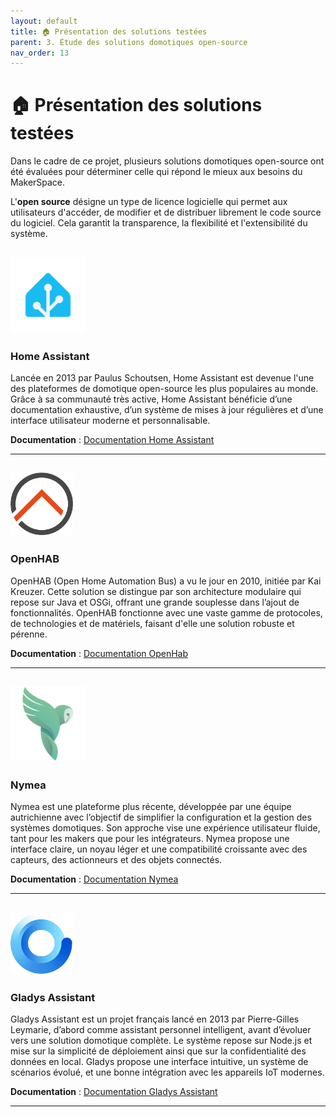 ```yaml
---
layout: default
title: 🏠 Présentation des solutions testées
parent: 3. Étude des solutions domotiques open-source
nav_order: 13
---
```


# 🏠 Présentation des solutions testées

Dans le cadre de ce projet, plusieurs solutions domotiques open-source ont été évaluées pour déterminer celle qui répond le mieux aux besoins du MakerSpace.

L'**open source** désigne un type de licence logicielle qui permet aux utilisateurs d'accéder, de modifier et de distribuer librement le code source du logiciel. Cela garantit la transparence, la flexibilité et l'extensibilité du système.

## <img src="../images/HomeAssistant_Logo.png" alt="Logo Home Assistant" width="120"/>

### Home Assistant

Lancée en 2013 par Paulus Schoutsen, Home Assistant est devenue l'une des plateformes de domotique open-source les plus populaires au monde. Grâce à sa communauté très active, Home Assistant bénéficie d’une documentation exhaustive, d’un système de mises à jour régulières et d’une interface utilisateur moderne et personnalisable.

**Documentation** : [Documentation Home Assistant](https://www.home-assistant.io/docs/)

---

## <img src="../images/OPENHAB_Logo.png" alt="Logo OpenHAB" width="100"/>

### OpenHAB

OpenHAB (Open Home Automation Bus) a vu le jour en 2010, initiée par Kai Kreuzer. Cette solution se distingue par son architecture modulaire qui repose sur Java et OSGi, offrant une grande souplesse dans l’ajout de fonctionnalités. OpenHAB fonctionne avec une vaste gamme de protocoles, de technologies et de matériels, faisant d'elle une solution robuste et pérenne.

**Documentation** : [Documentation OpenHab](https://www.openhab.org/docs/)

---

## <img src="../images/Nymea_Logo.png" alt="Logo Nymea" width="120"/>

### Nymea

Nymea est une plateforme plus récente, développée par une équipe autrichienne avec l’objectif de simplifier la configuration et la gestion des systèmes domotiques. Son approche vise une expérience utilisateur fluide, tant pour les makers que pour les intégrateurs. Nymea propose une interface claire, un noyau léger et une compatibilité croissante avec des capteurs, des actionneurs et des objets connectés.

**Documentation** : [Documentation Nymea](https://nymea.io/docs/)

---

## <img src="../images/Gladys_Logo.png" alt="Logo Gladys Assistant" width="100"/>

### Gladys Assistant

Gladys Assistant est un projet français lancé en 2013 par Pierre-Gilles Leymarie, d’abord comme assistant personnel intelligent, avant d’évoluer vers une solution domotique complète. Le système repose sur Node.js et mise sur la simplicité de déploiement ainsi que sur la confidentialité des données en local. Gladys propose une interface intuitive, un système de scénarios évolué, et une bonne intégration avec les appareils IoT modernes.

**Documentation** : [Documentation Gladys Assistant](https://gladysassistant.com/docs/)

---
